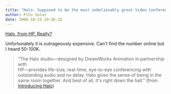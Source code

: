```yaml
---
title: "Halo: Supposed to be the most unbelievably great Video Conferencing system"
author: Pito Salas
date: 2008-10-15 19:36:32
---
```



[Halo, from HP. Really?](<http://www.hp.com/halo/what_is.html>)

Unfortunately it is outrageously expensive. Can't find the number online but I
heard 50-100K.

> "The Halo studio—designed by DreamWorks Animation in partnership with  
> HP—provides life-size, real-time, eye-to-eye conferencing with  
> outstanding audio and no delay. Halo gives the sense of being in the  
> same room together. And best of all, it's right down the hall." (from
> [Introducing Halo](<http://www.hp.com/halo/introducing.html>))


